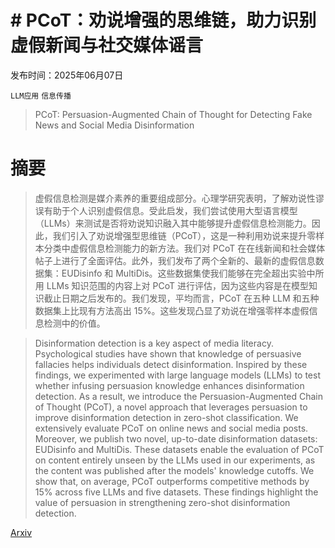 # # **PCoT：劝说增强的思维链，助力识别虚假新闻与社交媒体谣言**

发布时间：2025年06月07日

`LLM应用` `信息传播`

> PCoT: Persuasion-Augmented Chain of Thought for Detecting Fake News and Social Media Disinformation

# 摘要

> 虚假信息检测是媒介素养的重要组成部分。心理学研究表明，了解劝说性谬误有助于个人识别虚假信息。受此启发，我们尝试使用大型语言模型（LLMs）来测试是否将劝说知识融入其中能够提升虚假信息检测能力。因此，我们引入了劝说增强型思维链（PCoT），这是一种利用劝说来提升零样本分类中虚假信息检测能力的新方法。我们对 PCoT 在在线新闻和社会媒体帖子上进行了全面评估。此外，我们发布了两个全新的、最新的虚假信息数据集：EUDisinfo 和 MultiDis。这些数据集使我们能够在完全超出实验中所用 LLMs 知识范围的内容上对 PCoT 进行评估，因为这些内容是在模型知识截止日期之后发布的。我们发现，平均而言，PCoT 在五种 LLM 和五种数据集上比现有方法高出 15%。这些发现凸显了劝说在增强零样本虚假信息检测中的价值。

> Disinformation detection is a key aspect of media literacy. Psychological studies have shown that knowledge of persuasive fallacies helps individuals detect disinformation. Inspired by these findings, we experimented with large language models (LLMs) to test whether infusing persuasion knowledge enhances disinformation detection. As a result, we introduce the Persuasion-Augmented Chain of Thought (PCoT), a novel approach that leverages persuasion to improve disinformation detection in zero-shot classification. We extensively evaluate PCoT on online news and social media posts. Moreover, we publish two novel, up-to-date disinformation datasets: EUDisinfo and MultiDis. These datasets enable the evaluation of PCoT on content entirely unseen by the LLMs used in our experiments, as the content was published after the models' knowledge cutoffs. We show that, on average, PCoT outperforms competitive methods by 15% across five LLMs and five datasets. These findings highlight the value of persuasion in strengthening zero-shot disinformation detection.

[Arxiv](https://arxiv.org/abs/2506.06842)
